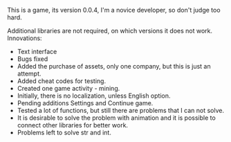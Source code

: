 This is a game, its version 0.0.4, I'm a novice developer, so don't judge too hard.

Additional libraries are not required, on which versions it does not work.
Innovations:
- Text interface
- Bugs fixed
- Added the purchase of assets, only one company, but this is just an attempt.
- Added cheat codes for testing.
- Created one game activity - mining.
- Initially, there is no localization, unless English option.
- Pending additions Settings and Continue game.
- Tested a lot of functions, but still there are problems that I can not solve.
- It is desirable to solve the problem with animation and it is possible to connect other libraries for better work.
- Problems left to solve str and int.


